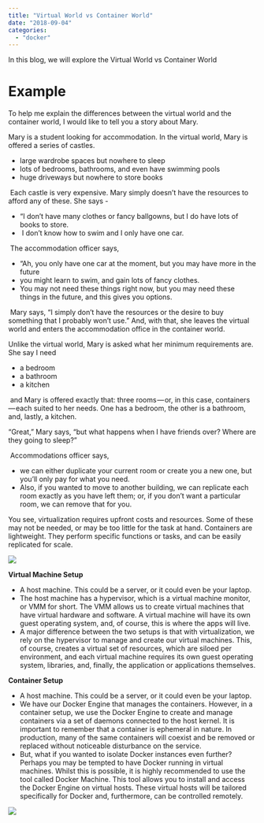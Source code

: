 ```yaml
---
title: "Virtual World vs Container World"
date: "2018-09-04"
categories: 
  - "docker"
---
```


In this blog, we will explore the Virtual World vs Container World

# Example

To help me explain the differences between the virtual world and the container world, I would like to tell you a story about Mary.

Mary is a student looking for accommodation. In the virtual world, Mary is offered a series of castles.

- large wardrobe spaces but nowhere to sleep
- lots of bedrooms, bathrooms, and even have swimming pools
- huge driveways but nowhere to store books

 Each castle is very expensive. Mary simply doesn’t have the resources to afford any of these. She says -

- “I don’t have many clothes or fancy ballgowns, but I do have lots of books to store.
-  I don’t know how to swim and I only have one car.

 The accommodation officer says,

- “Ah, you only have one car at the moment, but you may have more in the future
- you might learn to swim, and gain lots of fancy clothes.
- You may not need these things right now, but you may need these things in the future, and this gives you options.

 Mary says, “I simply don’t have the resources or the desire to buy something that I probably won’t use.” And, with that, she leaves the virtual world and enters the accommodation office in the container world.

Unlike the virtual world, Mary is asked what her minimum requirements are. She say I need

- a bedroom
- a bathroom
- a kitchen

 and Mary is offered exactly that: three rooms — or, in this case, containers — each suited to her needs. One has a bedroom, the other is a bathroom, and, lastly, a kitchen.

“Great,” Mary says, “but what happens when I have friends over? Where are they going to sleep?”

 Accommodations officer says,

- we can either duplicate your current room or create you a new one, but you’ll only pay for what you need.
- Also, if you wanted to move to another building, we can replicate each room exactly as you have left them; or, if you don’t want a particular room, we can remove that for you.

You see, virtualization requires upfront costs and resources. Some of these may not be needed, or may be too little for the task at hand. Containers are lightweight. They perform specific functions or tasks, and can be easily replicated for scale.

![](https://cdn-images-1.medium.com/max/800/1*Gg6F9SnZ-9IyUKCBsq9m4A.png)

**Virtual Machine Setup**

- A host machine. This could be a server, or it could even be your laptop.
- The host machine has a hypervisor, which is a virtual machine monitor, or VMM for short. The VMM allows us to create virtual machines that have virtual hardware and software. A virtual machine will have its own guest operating system, and, of course, this is where the apps will live.
- A major difference between the two setups is that with virtualization, we rely on the hypervisor to manage and create our virtual machines. This, of course, creates a virtual set of resources, which are siloed per environment, and each virtual machine requires its own guest operating system, libraries, and, finally, the application or applications themselves.

**Container Setup**

- A host machine. This could be a server, or it could even be your laptop.
- We have our Docker Engine that manages the containers. However, in a container setup, we use the Docker Engine to create and manage containers via a set of daemons connected to the host kernel. It is important to remember that a container is ephemeral in nature. In production, many of the same containers will coexist and be removed or replaced without noticeable disturbance on the service.
- But, what if you wanted to isolate Docker instances even further? Perhaps you may be tempted to have Docker running in virtual machines. Whilst this is possible, it is highly recommended to use the tool called Docker Machine. This tool allows you to install and access the Docker Engine on virtual hosts. These virtual hosts will be tailored specifically for Docker and, furthermore, can be controlled remotely.

![](https://cdn-images-1.medium.com/max/800/1*eEjazEsXx4RSmpEdvCrdkw.png)
